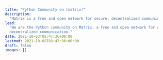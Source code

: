 ```yaml
---
title: "Python Community on [matrix]"
description:
  "Matrix is a free and open network for secure, decentralized communication."
lead:
  "We are the Python community on Matrix, a free and open network for secure,
  decentralized communication."
date: 2021-10-03T08:47:36+00:00
lastmod: 2021-10-08T08:47:36+00:00
draft: false
images: []
---
```

